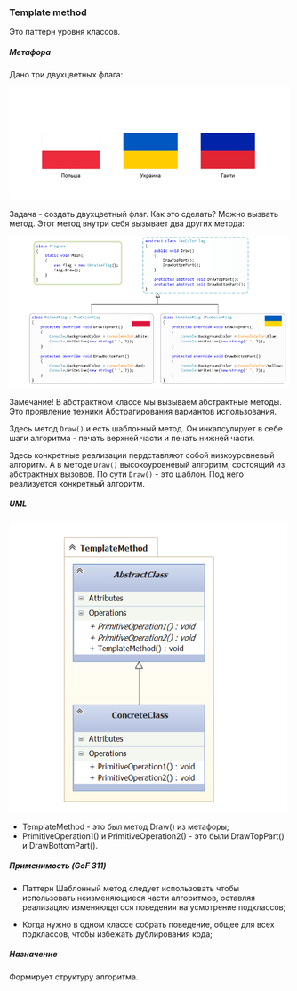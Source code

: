 ### Template method

Это паттерн уровня классов. 

##### Метафора

Дано три двухцветных флага: 

![methaphor](themplate_method_metaphor.png)

Задача - создать двухцветный флаг. Как это сделать? 
Можно вызвать метод. Этот метод внутри себя вызывает 
два других метода: 

![flag programm](flag_program.png)

Замечание! В абстрактном классе мы вызываем абстрактные методы.
Это проявление техники Абстрагирования вариантов использования.

Здесь метод `Draw()` и есть шаблонный метод. Он инкапсулирует
в себе шаги алгоритма - печать верхней части и печать нижней 
части.

Здесь конкретные реализации пердставляют собой низкоуровневый
алгоритм. А в методе `Draw()` высокоуровневый алгоритм, 
состоящий из абстрактных вызовов. По сути `Draw()` - это 
шаблон. Под него реализуется конкретный алгоритм. 

##### UML 

![themplate method uml](themplate_method_uml.png)

- TemplateMethod - это был метод Draw() из метафоры;
- PrimitiveOperation1() и PrimitiveOperation2() - это были 
DrawTopPart() и DrawBottomPart().

##### Применимость (GoF 311)

- Паттерн Шаблонный метод следует использовать чтобы использовать
неизменяющиеся части алгоритмов, оставляя реализацию 
изменяющегося поведения на усмотрение подклассов;

- Когда нужно в одном классе собрать поведение, общее для 
всех подклассов, чтобы избежать дублирования кода;


##### Назначение 

Формирует структуру алгоритма.  